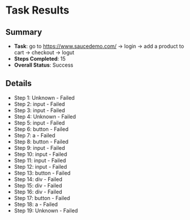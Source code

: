 
# Task Results

## Summary
- **Task**: go to https://www.saucedemo.com/ -> login -> add a product to cart -> checkout -> logut
- **Steps Completed**: 15
- **Overall Status**: Success

## Details
- Step 1: Unknown - Failed
- Step 2: input - Failed
- Step 3: input - Failed
- Step 4: Unknown - Failed
- Step 5: input - Failed
- Step 6: button - Failed
- Step 7: a - Failed
- Step 8: button - Failed
- Step 9: input - Failed
- Step 10: input - Failed
- Step 11: input - Failed
- Step 12: input - Failed
- Step 13: button - Failed
- Step 14: div - Failed
- Step 15: div - Failed
- Step 16: div - Failed
- Step 17: button - Failed
- Step 18: a - Failed
- Step 19: Unknown - Failed
